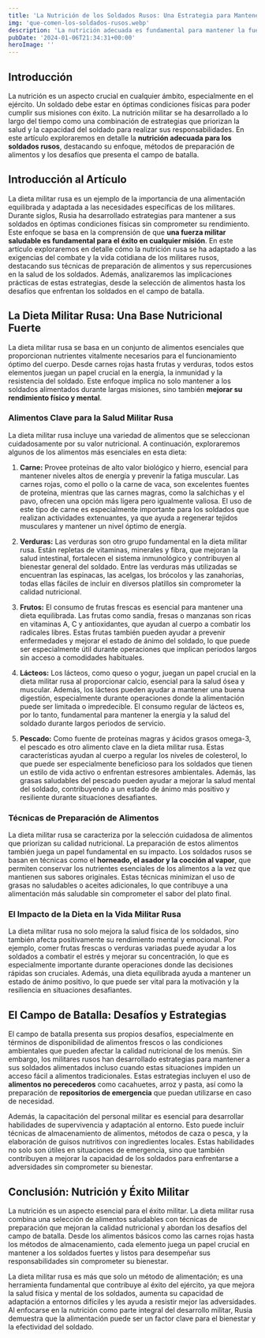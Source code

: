 ```yaml
---
title: 'La Nutrición de los Soldados Rusos: Una Estrategia para Mantener a las Tropas Fuertes y Saludables - Camuflaje Militar'
img: 'que-comen-los-soldados-rusos.webp'
description: 'La nutrición adecuada es fundamental para mantener la fuerza y la salud de los soldados rusos, tanto en el campo de batalla como en su vida diaria. A lo largo'
pubDate: '2024-01-06T21:34:31+00:00'
heroImage: ''
---
```

    
  ## Introducción

La nutrición es un aspecto crucial en cualquier ámbito, especialmente en el ejército. Un soldado debe estar en óptimas condiciones físicas para poder cumplir sus misiones con éxito. La nutrición militar se ha desarrollado a lo largo del tiempo como una combinación de estrategias que priorizan la salud y la capacidad del soldado para realizar sus responsabilidades. En este artículo exploraremos en detalle la **nutrición adecuada para los soldados rusos**, destacando su enfoque, métodos de preparación de alimentos y los desafíos que presenta el campo de batalla.

## Introducción al Artículo

La dieta militar rusa es un ejemplo de la importancia de una alimentación equilibrada y adaptada a las necesidades específicas de los militares. Durante siglos, Rusia ha desarrollado estrategias para mantener a sus soldados en óptimas condiciones físicas sin comprometer su rendimiento. Este enfoque se basa en la comprensión de que **una fuerza militar saludable es fundamental para el éxito en cualquier misión**. En este artículo exploraremos en detalle cómo la nutrición rusa se ha adaptado a las exigencias del combate y la vida cotidiana de los militares rusos, destacando sus técnicas de preparación de alimentos y sus repercusiones en la salud de los soldados. Además, analizaremos las implicaciones prácticas de estas estrategias, desde la selección de alimentos hasta los desafíos que enfrentan los soldados en el campo de batalla.

## La Dieta Militar Rusa: Una Base Nutricional Fuerte

La dieta militar rusa se basa en un conjunto de alimentos esenciales que proporcionan nutrientes vitalmente necesarios para el funcionamiento óptimo del cuerpo. Desde carnes rojas hasta frutas y verduras, todos estos elementos juegan un papel crucial en la energía, la inmunidad y la resistencia del soldado. Este enfoque implica no solo mantener a los soldados alimentados durante largas misiones, sino también **mejorar su rendimiento físico y mental**.

### Alimentos Clave para la Salud Militar Rusa

La dieta militar rusa incluye una variedad de alimentos que se seleccionan cuidadosamente por su valor nutricional. A continuación, exploraremos algunos de los alimentos más esenciales en esta dieta:

1. **Carne:** Provee proteínas de alto valor biológico y hierro, esencial para mantener niveles altos de energía y prevenir la fatiga muscular. Las carnes rojas, como el pollo o la carne de vaca, son excelentes fuentes de proteína, mientras que las carnes magras, como la salchichas y el pavo, ofrecen una opción más ligera pero igualmente valiosa. El uso de este tipo de carne es especialmente importante para los soldados que realizan actividades extenuantes, ya que ayuda a regenerar tejidos musculares y mantener un nivel óptimo de energía.

2. **Verduras:** Las verduras son otro grupo fundamental en la dieta militar rusa. Están repletas de vitaminas, minerales y fibra, que mejoran la salud intestinal, fortalecen el sistema inmunológico y contribuyen al bienestar general del soldado. Entre las verduras más utilizadas se encuentran las espinacas, las acelgas, los brócolos y las zanahorias, todas ellas fáciles de incluir en diversos platillos sin comprometer la calidad nutricional.

3. **Frutos:** El consumo de frutas frescas es esencial para mantener una dieta equilibrada. Las frutas como sandía, fresas o manzanas son ricas en vitaminas A, C y antioxidantes, que ayudan al cuerpo a combatir los radicales libres. Estas frutas también pueden ayudar a prevenir enfermedades y mejorar el estado de ánimo del soldado, lo que puede ser especialmente útil durante operaciones que implican períodos largos sin acceso a comodidades habituales.

4. **Lácteos:** Los lácteos, como queso o yogur, juegan un papel crucial en la dieta militar rusa al proporcionar calcio, esencial para la salud ósea y muscular. Además, los lácteos pueden ayudar a mantener una buena digestión, especialmente durante operaciones donde la alimentación puede ser limitada o impredecible. El consumo regular de lácteos es, por lo tanto, fundamental para mantener la energía y la salud del soldado durante largos periodos de servicio.

5. **Pescado:** Como fuente de proteínas magras y ácidos grasos omega-3, el pescado es otro alimento clave en la dieta militar rusa. Estas características ayudan al cuerpo a regular los niveles de colesterol, lo que puede ser especialmente beneficioso para los soldados que tienen un estilo de vida activo o enfrentan estresores ambientales. Además, las grasas saludables del pescado pueden ayudar a mejorar la salud mental del soldado, contribuyendo a un estado de ánimo más positivo y resiliente durante situaciones desafiantes.

### Técnicas de Preparación de Alimentos

La dieta militar rusa se caracteriza por la selección cuidadosa de alimentos que priorizan su calidad nutricional. La preparación de estos alimentos también juega un papel fundamental en su impacto. Los soldados rusos se basan en técnicas como el **horneado, el asador y la cocción al vapor**, que permiten conservar los nutrientes esenciales de los alimentos a la vez que mantienen sus sabores originales. Estas técnicas minimizan el uso de grasas no saludables o aceites adicionales, lo que contribuye a una alimentación más saludable sin comprometer el sabor del plato final.

### El Impacto de la Dieta en la Vida Militar Rusa

La dieta militar rusa no solo mejora la salud física de los soldados, sino también afecta positivamente su rendimiento mental y emocional. Por ejemplo, comer frutas frescas o verduras variadas puede ayudar a los soldados a combatir el estrés y mejorar su concentración, lo que es especialmente importante durante operaciones donde las decisiones rápidas son cruciales. Además, una dieta equilibrada ayuda a mantener un estado de ánimo positivo, lo que puede ser vital para la motivación y la resiliencia en situaciones desafiantes.

## El Campo de Batalla: Desafíos y Estrategias

El campo de batalla presenta sus propios desafíos, especialmente en términos de disponibilidad de alimentos frescos o las condiciones ambientales que pueden afectar la calidad nutricional de los menús. Sin embargo, los militares rusos han desarrollado estrategias para mantener a sus soldados alimentados incluso cuando estas situaciones impiden un acceso fácil a alimentos tradicionales. Estas estrategias incluyen el uso de **alimentos no perecederos** como cacahuetes, arroz y pasta, así como la preparación de **repositorios de emergencia** que puedan utilizarse en caso de necesidad.

Además, la capacitación del personal militar es esencial para desarrollar habilidades de supervivencia y adaptación al entorno. Esto puede incluir técnicas de almacenamiento de alimentos, métodos de caza o pesca, y la elaboración de guisos nutritivos con ingredientes locales. Estas habilidades no solo son útiles en situaciones de emergencia, sino que también contribuyen a mejorar la capacidad de los soldados para enfrentarse a adversidades sin comprometer su bienestar.

## Conclusión: Nutrición y Éxito Militar

La nutrición es un aspecto esencial para el éxito militar. La dieta militar rusa combina una selección de alimentos saludables con técnicas de preparación que mejoran la calidad nutricional y abordan los desafíos del campo de batalla. Desde los alimentos básicos como las carnes rojas hasta los métodos de almacenamiento, cada elemento juega un papel crucial en mantener a los soldados fuertes y listos para desempeñar sus responsabilidades sin comprometer su bienestar.

La dieta militar rusa es más que solo un método de alimentación; es una herramienta fundamental que contribuye al éxito del ejército, ya que mejora la salud física y mental de los soldados, aumenta su capacidad de adaptación a entornos difíciles y les ayuda a resistir mejor las adversidades. Al enfocarse en la nutrición como parte integral del desarrollo militar, Rusia demuestra que la alimentación puede ser un factor clave para el bienestar y la efectividad del soldado.
  